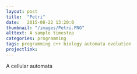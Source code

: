 ```yaml
---
layout: post
title:  "Petri"
date:   2015-08-22 13:20:0
thumbnail: "/images/Petri.PNG"
alttext: A sample timestep
categories: programming
tags: programming c++ biology automata evolution
projectlink:
---
```


A cellular automata
